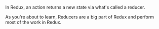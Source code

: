 In Redux, an action returns a new state via what's called a reducer. 

As you're about to learn, Reducers are a big part of Redux and perform most of the work in Redux.